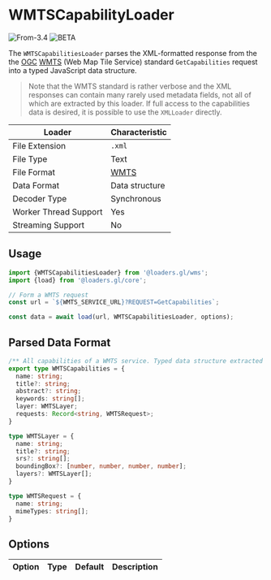 # WMTSCapabilityLoader

<p class="badges">
  <img src="https://img.shields.io/badge/From-v3.4-blue.svg?style=flat-square" alt="From-3.4" />
	<img src="https://img.shields.io/badge/-BETA-teal.svg" alt="BETA" />
</p>

The `WMTSCapabilitiesLoader` parses the XML-formatted response from the 
the [OGC](https://www.opengeospatial.org/) [WMTS](https://www.ogc.org/standards/wms) (Web Map Tile Service) standard `GetCapabilities` request into a typed JavaScript data structure.

> Note that the WMTS standard is rather verbose and the XML responses can contain many rarely used metadata fields, not all of which are extracted by this loader. If full access to the capabilities data is desired, it is possible to use the `XMLLoader` directly.

| Loader                | Characteristic                                       |
| --------------------- | ---------------------------------------------------- |
| File Extension        | `.xml`                                               |
| File Type             | Text                                                 |
| File Format           | [WMTS](https://en.wikipedia.org/wiki/Web_Map_Service) |
| Data Format           | Data structure         |
| Decoder Type          | Synchronous                                          |
| Worker Thread Support | Yes                                                  |
| Streaming Support     | No                                                   |

## Usage

```js
import {WMTSCapabilitiesLoader} from '@loaders.gl/wms';
import {load} from '@loaders.gl/core';

// Form a WMTS request
const url = `${WMTS_SERVICE_URL}?REQUEST=GetCapabilities`;

const data = await load(url, WMTSCapabilitiesLoader, options);
```

## Parsed Data Format

```typescript
/** All capabilities of a WMTS service. Typed data structure extracted from XML */
export type WMTSCapabilities = {
  name: string;
  title?: string;
  abstract?: string;
  keywords: string[];
  layer: WMTSLayer;
  requests: Record<string, WMTSRequest>;
}

type WMTSLayer = {
  name: string;
  title?: string;
  srs?: string[];
  boundingBox?: [number, number, number, number];
  layers?: WMTSLayer[];
}

type WMTSRequest = {
  name: string;
  mimeTypes: string[];
}
```

## Options

| Option | Type | Default | Description |
| ------ | ---- | ------- | ----------- |
